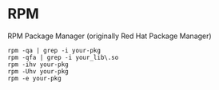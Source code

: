 # RPM

RPM Package Manager (originally Red Hat Package Manager)

    rpm -qa | grep -i your-pkg
    rpm -qfa | grep -i your_lib\.so
    rpm -ihv your-pkg
    rpm -Uhv your-pkg
    rpm -e your-pkg
